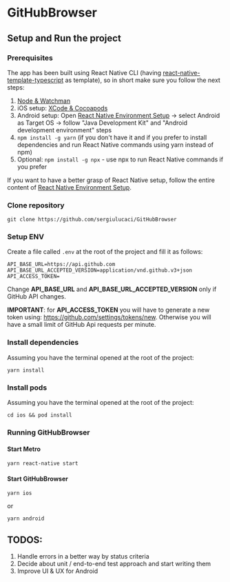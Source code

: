 # GitHubBrowser

## Setup and Run the project

### Prerequisites

The app has been built using React Native CLI (having [react-native-template-typescript](https://github.com/react-native-community/react-native-template-typescript) as template), so in short make sure you follow the next steps:
1. [Node & Watchman](https://reactnative.dev/docs/environment-setup#node--watchman)
1. iOS setup: [XCode & Cocoapods](https://reactnative.dev/docs/environment-setup#xcode--cocoapods)
1. Android setup: Open [React Native Environment Setup](https://reactnative.dev/docs/environment-setup) -> select Android as Target OS -> follow "Java Development Kit" and "Android development environment" steps
1. `npm install -g yarn` (if you don't have it and if you prefer to install dependencies and run React Native commands using yarn instead of npm)
1. Optional: `npm install -g npx` - use npx to run React Native commands if you prefer 

If you want to have a better grasp of React Native setup, follow the entire content of [React Native Environment Setup](https://reactnative.dev/docs/environment-setup).

### Clone repository

````
git clone https://github.com/sergiulucaci/GitHubBrowser
````

### Setup ENV

Create a file called `.env` at the root of the project and fill it as follows:
```
API_BASE_URL=https://api.github.com
API_BASE_URL_ACCEPTED_VERSION=application/vnd.github.v3+json
API_ACCESS_TOKEN=
```

Change **API_BASE_URL** and **API_BASE_URL_ACCEPTED_VERSION** only if GitHub API changes.

**IMPORTANT**: for **API_ACCESS_TOKEN** you will have to generate a new token using: https://github.com/settings/tokens/new. Otherwise you will have a small limit of GitHub Api requests per minute.

### Install dependencies
Assuming you have the terminal opened at the root of the project: 
```
yarn install
```

### Install pods
Assuming you have the terminal opened at the root of the project:
```
cd ios && pod install
```

### Running GitHubBrowser

#### Start Metro

```
yarn react-native start
```


#### Start GitHubBrowser

```
yarn ios
```

or

```
yarn android
```

## TODOS:

1. Handle errors in a better way by status criteria
1. Decide about unit / end-to-end test approach and start writing them
1. Improve UI & UX for Android
